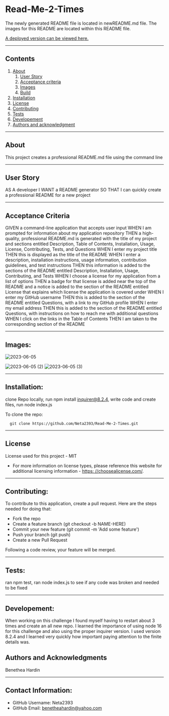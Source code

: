 
  
# Read-Me-2-Times

  The newly generated README file is located in newREADME.md file.
  The images for this README are located within this README file.

  

  [A deployed version can be viewed here.]()

  
---
## Contents

1. [About](#about)
    1. [User Story](#user%20story)
    2. [Acceptance criteria](#acceptance%20criteria)
    3. [Images](#images)
    4. [Build](#build)
2. [Installation](#installation)
3. [License](#license)
4. [Contributing](#contributing)
5. [Tests](#tests)
6. [Developement](#developement)
7. [Authors and acknowledgment](#authors%20and%20acknowledgment)

---
## About
This project creates a professional README.md file using the command line
  

---

## User Story
AS A developer
I WANT a README generator
SO THAT I can quickly create a professional README for a new project

---

## Acceptance Criteria
GIVEN a command-line application that accepts user input
WHEN I am prompted for information about my application repository
THEN a high-quality, professional README.md is generated with the title of my project and sections entitled Description, Table of Contents, Installation, Usage, License, Contributing, Tests, and Questions
WHEN I enter my project title
THEN this is displayed as the title of the README
WHEN I enter a description, installation instructions, usage information, contribution guidelines, and test instructions
THEN this information is added to the sections of the README entitled Description, Installation, Usage, Contributing, and Tests
WHEN I choose a license for my application from a list of options
THEN a badge for that license is added near the top of the README and a notice is added to the section of the README entitled License that explains which license the application is covered under
WHEN I enter my GitHub username
THEN this is added to the section of the README entitled Questions, with a link to my GitHub profile
WHEN I enter my email address
THEN this is added to the section of the README entitled Questions, with instructions on how to reach me with additional questions
WHEN I click on the links in the Table of Contents
THEN I am taken to the corresponding section of the README
  
  
---
## Images:

 ![2023-06-05](https://github.com/Neta2393/Read-Me-2-Times/assets/128006949/82e877d9-e52d-4ffa-a73c-3730e1607da0)

![2023-06-05 (2)](https://github.com/Neta2393/Read-Me-2-Times/assets/128006949/c17afce6-f562-47dc-86ff-56edec4acbfe)
![2023-06-05 (3)](https://github.com/Neta2393/Read-Me-2-Times/assets/128006949/cec7e65b-5539-4990-b40d-d17141a0c730)

---

## Installation:
clone Repo locally, run npm install inquirer@8.2.4, write code and create files, run node index.js

  To clone the repo:
  
      git clone https://github.com/Neta2393/Read-Me-2-Times.git
  
---

## License
  License used for this project - MIT
  * For more information on license types, please reference this website
  for additional licensing information - [https: //choosealicense.com/](https://choosealicense.com/).

---

## Contributing:
  
  To contribute to this application, create a pull request.
  Here are the steps needed for doing that:
  - Fork the repo
  - Create a feature branch (git checkout -b NAME-HERE)
  - Commit your new feature (git commit -m 'Add some feature')
  - Push your branch (git push)
  - Create a new Pull Request

  Following a code review, your feature will be merged.


---

## Tests:
  ran npm test, ran node index.js to see if any code was broken and needed to be fixed

---

## Developement:
  
  When working on this challenge I found myself having to restart about 3 times and create an all new repo. I learned the importance of using node 16 for this challenge and also using the proper inquirer version. I used version 8.2.4 and I learned very quickly how important paying attention to the finite details was.

## Authors and Acknowledgments
  Benethea Hardin

---

## Contact Information:
* GitHub Username: Neta2393
* GitHub Email: benetheahardin@yahoo.com
  
